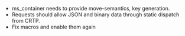 * ms_container needs to provide move-semantics, key generation.
* Requests should allow JSON and binary data through static dispatch from CRTP.
* Fix macros and enable them again
